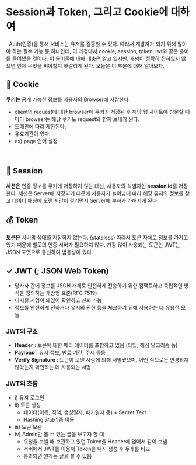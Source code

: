 # Session과 Token, 그리고 Cookie에 대하여

&nbsp; Auth(인증)을 통해 서비스는 유저를 검증할 수 있다. 따라서 개발자가 되기 위해 알아야 하는 필수 기능 중 하나인데, 이 과정에서 cookie, session, token, jwt와 같은 용어를 들어봤을 것이다. 이 용어들에 대해 대충은 알고 있지만, 개념이 정확히 잡혀있지 않으면 언제 무엇을 써야할지 헷갈리게 된다. 오늘은 이 부분에 대해 알아보자.  

## 🍪 Cookie
**쿠키는** 공개 가능한 정보를 사용자의 Browser에 저장한다.  
- client의 request에 대한 browser에 쿠키가 저장된 후 해당 웹 사이트에 방문할 때마다 browser는 해당 쿠키도 request와 함께 보내게 된다.
- 도메인에 따라 제한된다.
- 유효기간이 있다.  
- ex) page 언어 설정   
</br>  

## 🔐 Session
**세션은** 인증 정보를 쿠키에 저장하지 않는 대신, 사용자의 식별자인 **session id**를 저장한다. 세션은 Server에 저장되기 때문에 사용자가 늘어남에 따라 해당 유저의 정보를 찾고 데이터 매칭에 오랜 시간이 걸리면서 Server에 부하가 가해지게 된다.  


## 💰 Token
**토큰은** 서버의 상태를 저장하지 않는다. (stateless) 따라서 토큰 자체로 정보를 가지고 있기 때문에 별도의 인증 서버가 필요하지 않다. 가장 많이 사용되는 토큰인 JWT는 JSON 포맷으로 통신하여 범용성이 있다.  

## ✓ JWT (; JSON Web Token)
- 당사자 간에 정보를 JSON 개체로 안전하게 전송하기 위한 컴팩트하고 독립적인 방식을 정의하는 개방형 표준(RFC 7519)
- 디지털 서명이 돼있어 확인하고 신뢰 가능
- 정보를 안전하게 전하거나 유저의 권한 등을 체크하기 위해 사용하는 데 유용한 모듈  

### JWT의 구조
- **Header** : 토큰에 대한 메타 데이터를 포함하고 있음 (타입, 해싱 알고리즘 등)
- **Payload** : 유저 정보, 만료 기간, 주제 등등
- **Verify Signature** : 토큰이 보낸 사람에 의해 서명됐으며, 어떤 식으로든 변경되지 않았는지 확인하는 데 사용되는 서명  

### JWT의 흐름
- i) 유저 로그인
- ii) 토큰 생성
    - 데이터(이름, 직책, 생성일자, 파기일자 등) + Secret Text
    - Hashing 알고리즘 이용
- iii) 토큰 보관  
- iv) Admin만 볼 수 있는 글을 보고자 할 때
    - 요청을 보낼 때 보관하고 있던 Token을 Header에 얺어서 같이 보냄
    - 서버에서 JWT를 이용해 Token을 다시 생성 후 두개를 비교
    - 통과되면 원하는 글을 볼 수 있음


